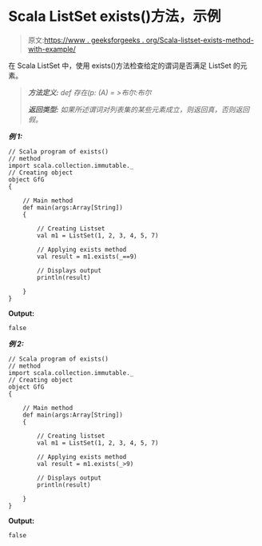 # Scala ListSet exists()方法，示例

> 原文:[https://www . geeksforgeeks . org/Scala-listset-exists-method-with-example/](https://www.geeksforgeeks.org/scala-listset-exists-method-with-example/)

在 Scala ListSet 中，使用 exists()方法检查给定的谓词是否满足 ListSet 的元素。

> ***方法定义:*** *def 存在(p: (A) = >布尔:布尔*
> 
> ***返回类型:*** *如果所述谓词对列表集的某些元素成立，则返回真，否则返回假。*

***例 1:***

```
// Scala program of exists() 
// method 
import scala.collection.immutable._
// Creating object 
object GfG 
{ 

    // Main method 
    def main(args:Array[String]) 
    { 

        // Creating Listset
        val m1 = ListSet(1, 2, 3, 4, 5, 7) 

        // Applying exists method 
        val result = m1.exists(_==9) 

        // Displays output 
        println(result) 

    } 
} 
```

**Output:**

```
false

```

***例 2:***

```
// Scala program of exists() 
// method 
import scala.collection.immutable._
// Creating object 
object GfG 
{ 

    // Main method 
    def main(args:Array[String]) 
    { 

        // Creating listset 
        val m1 = ListSet(1, 2, 3, 4, 5, 7) 

        // Applying exists method 
        val result = m1.exists(_>9) 

        // Displays output 
        println(result) 

    } 
} 
```

**Output:**

```
false

```